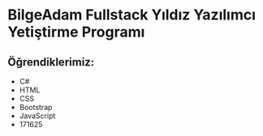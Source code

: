 # BilgeAdam Fullstack Yıldız Yazılımcı Yetiştirme Programı

## Öğrendiklerimiz:
  * C#
  * HTML
  * CSS
  * Bootstrap
  * JavaScript
  * 171625
  
